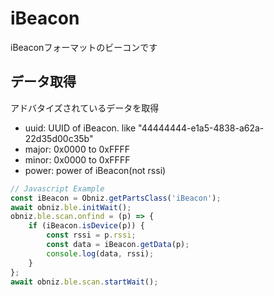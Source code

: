 # iBeacon

iBeaconフォーマットのビーコンです

## データ取得

アドバタイズされているデータを取得

- uuid: UUID of iBeacon. like "44444444-e1a5-4838-a62a-22d35d00c35b"
- major: 0x0000 to 0xFFFF
- minor: 0x0000 to 0xFFFF
- power: power of iBeacon(not rssi)


```javascript
// Javascript Example
const iBeacon = Obniz.getPartsClass('iBeacon');
await obniz.ble.initWait();
obniz.ble.scan.onfind = (p) => {
    if (iBeacon.isDevice(p)) {
        const rssi = p.rssi;
        const data = iBeacon.getData(p);
        console.log(data, rssi);
    }
};
await obniz.ble.scan.startWait();
```
